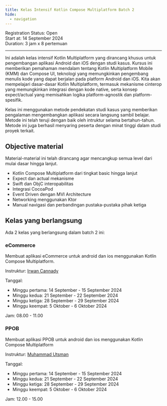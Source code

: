 ```yaml
---
title: Kelas Intensif Kotlin Compose Multiplatform Batch 2
hide:
  - navigation
---
```


Registration Status: Open<br>
Start at: 14 September 2024<br>
Duration: 3 jam x 8 pertemuan<br>

---

Ini adalah kelas intensif Kotlin Multiplatform yang dirancang khusus untuk pengembangan aplikasi Android dan iOS
dengan studi kasus. Kursus ini memberikan pemahaman mendalam tentang Kotlin Multiplatform Mobile (KMM) dan
Compose UI, teknologi yang memungkinkan pengembang menulis kode yang dapat berjalan pada platform Android dan iOS. Kita
akan mempelajari dasar-dasar Kotlin Multiplatform, termasuk mekanisme cinterop yang memungkinkan integrasi dengan kode
native, serta konsep expect/actual yang memisahkan logika platform-agnostik dan platform-spesifik.

Kelas ini menggunakan metode pendekatan studi kasus yang memberikan pengalaman mengembangkan aplikasi secara langsung
sambil belajar. Metode ini telah teruji dengan baik oleh intruktur selama bertahun-tahun. Metode ini juga berhasil 
menyaring peserta dengan minat tinggi dalam studi proyek terkait.


## Objective material
Material-material ini telah dirancang agar mencangkup semua level dari mulai dasar hingga lanjut.

- Kotlin Compose Multiplatform dari tingkat basic hingga lanjut
- Expect dan actual mekanisme
- Swift dan ObjC interopabilitas
- Integrasi CocoaPod
- Event Driven dengan MVI Architecture
- Networking menggunakan Ktor
- Manual navigasi dan perbandingan pustaka-pustaka pihak ketiga

## Kelas yang berlangsung

Ada 2 kelas yang berlangsung dalam batch 2 ini:

### eCommerce

Membuat aplikasi eCommerce untuk android dan ios menggunakan Kotlin Compose Multiplatform.

Instruktur: [Irwan Cannady](https://www.linkedin.com/in/irwan-cannady-56579788/)

Tanggal: 

  - Minggu pertama: 14 September - 15 September 2024
  - Minggu kedua: 21 September - 22 September 2024
  - Minggu ketiga: 28 September - 29 September 2024
  - Minggu keempat: 5 Oktober - 6 Oktober 2024 

Jam: 08.00 - 11.00


### PPOB

Membuat aplikasi PPOB untuk android dan ios menggunakan Kotlin Compose Multiplatform

Instruktur: [Muhammad Utsman](https://www.linkedin.com/in/utsmannn/)

Tanggal: 

  - Minggu pertama: 14 September - 15 September 2024
  - Minggu kedua: 21 September - 22 September 2024
  - Minggu ketiga: 28 September - 29 September 2024
  - Minggu keempat: 5 Oktober - 6 Oktober 2024 

Jam: 12.00 - 15.00